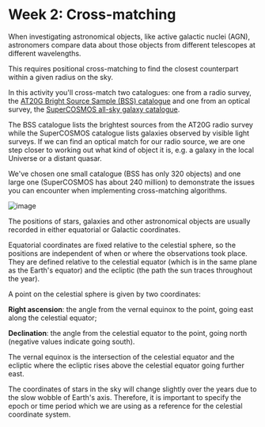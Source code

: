 # Week 2: Cross-matching

When investigating astronomical objects, like active galactic nuclei (AGN), astronomers compare data about those objects from different telescopes at different wavelengths.

This requires positional cross-matching to find the closest counterpart within a given radius on the sky.

In this activity you'll cross-match two catalogues: one from a radio survey, the [AT20G Bright Source Sample (BSS) catalogue](http://cdsarc.u-strasbg.fr/viz-bin/Cat?J/MNRAS/384/775) and one from an optical survey, the [SuperCOSMOS all-sky galaxy catalogue](http://ssa.roe.ac.uk/allSky).

The BSS catalogue lists the brightest sources from the AT20G radio survey while the SuperCOSMOS catalogue lists galaxies observed by visible light surveys.
If we can find an optical match for our radio source, we are one step closer to working out what kind of object it is, e.g. a galaxy in the local Universe or a distant quasar.

We've chosen one small catalogue (BSS has only 320 objects) and one large one (SuperCOSMOS has about 240 million) to demonstrate the issues you can encounter when implementing cross-matching algorithms.

![image](https://groklearning-cdn.com/modules/5JAX7dX9j4wdXKXRHwyECd/Ra_and_dec_demo.gif)

The positions of stars, galaxies and other astronomical objects are usually recorded in either equatorial or Galactic coordinates.

Equatorial coordinates are fixed relative to the celestial sphere, so the positions are independent of when or where the observations took place.
They are defined relative to the celestial equator (which is in the same plane as the Earth's equator) and the ecliptic (the path the sun traces throughout the year).

A point on the celestial sphere is given by two coordinates:

**Right ascension**: the angle from the vernal equinox to the point, going east along the celestial equator;

**Declination**: the angle from the celestial equator to the point, going north (negative values indicate going south).

The vernal equinox is the intersection of the celestial equator and the ecliptic where the ecliptic rises above the celestial equator going further east.

The coordinates of stars in the sky will change slightly over the years due to the slow wobble of Earth's axis.
Therefore, it is important to specify the epoch or time period which we are using as a reference for the celestial coordinate system.
